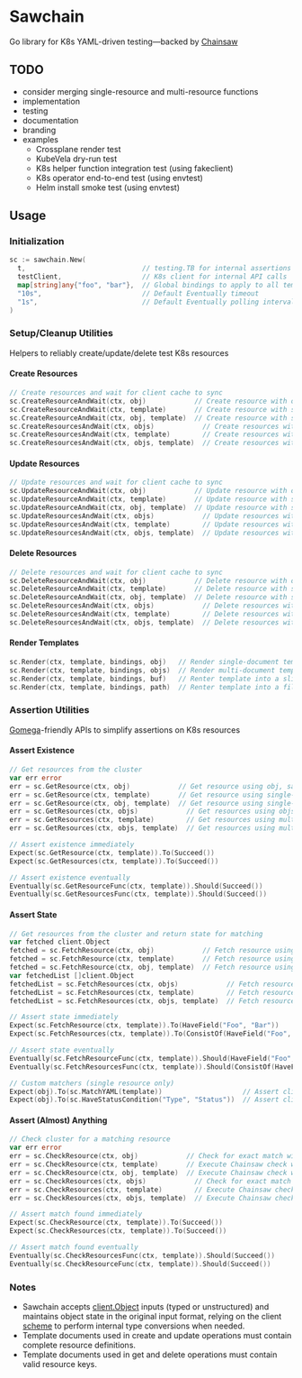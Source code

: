 # Sawchain

Go library for K8s YAML-driven testing—backed by [Chainsaw](https://github.com/kyverno/chainsaw)

## TODO

* consider merging single-resource and multi-resource functions
* implementation
* testing
* documentation
* branding
* examples
  * Crossplane render test
  * KubeVela dry-run test
  * K8s helper function integration test (using fakeclient)
  * K8s operator end-to-end test (using envtest)
  * Helm install smoke test (using envtest)

## Usage

### Initialization

```go
sc := sawchain.New(
  t,                             // testing.TB for internal assertions
  testClient,                    // K8s client for internal API calls
  map[string]any{"foo", "bar"},  // Global bindings to apply to all template operations
  "10s",                         // Default Eventually timeout
  "1s",                          // Default Eventually polling interval
)
```

### Setup/Cleanup Utilities

Helpers to reliably create/update/delete test K8s resources

#### Create Resources

```go
// Create resources and wait for client cache to sync
sc.CreateResourceAndWait(ctx, obj)            // Create resource with obj
sc.CreateResourceAndWait(ctx, template)       // Create resource with single-document template, don't save state
sc.CreateResourceAndWait(ctx, obj, template)  // Create resource with single-document template, save state to obj
sc.CreateResourcesAndWait(ctx, objs)            // Create resources with objs
sc.CreateResourcesAndWait(ctx, template)        // Create resources with multi-document template, don't save state
sc.CreateResourcesAndWait(ctx, objs, template)  // Create resources with multi-document template, save state to objs
```

#### Update Resources

```go
// Update resources and wait for client cache to sync
sc.UpdateResourceAndWait(ctx, obj)            // Update resource with obj
sc.UpdateResourceAndWait(ctx, template)       // Update resource with single-document template, don't save state
sc.UpdateResourceAndWait(ctx, obj, template)  // Update resource with single-document template, save state to obj
sc.UpdateResourcesAndWait(ctx, objs)            // Update resources with objs
sc.UpdateResourcesAndWait(ctx, template)        // Update resources with multi-document template, don't save state
sc.UpdateResourcesAndWait(ctx, objs, template)  // Update resources with multi-document template, save state to objs
```

#### Delete Resources

```go
// Delete resources and wait for client cache to sync
sc.DeleteResourceAndWait(ctx, obj)            // Delete resource with obj
sc.DeleteResourceAndWait(ctx, template)       // Delete resource with single-document template, don't save metadata
sc.DeleteResourceAndWait(ctx, obj, template)  // Delete resource with single-document template, save metadata to obj
sc.DeleteResourcesAndWait(ctx, objs)            // Delete resources with objs
sc.DeleteResourcesAndWait(ctx, template)        // Delete resources with multi-document template, don't save metadata
sc.DeleteResourcesAndWait(ctx, objs, template)  // Delete resources with multi-document template, save metadata to objs
```

#### Render Templates

```go
sc.Render(ctx, template, bindings, obj)   // Render single-document template into an object
sc.Render(ctx, template, bindings, objs)  // Render multi-document template into a slice of objects
sc.Render(ctx, template, bindings, buf)   // Renter template into a slice of bytes
sc.Render(ctx, template, bindings, path)  // Renter template into a file
```

### Assertion Utilities

[Gomega](https://github.com/onsi/gomega)-friendly APIs to simplify assertions on K8s resources

#### Assert Existence

```go
// Get resources from the cluster
var err error
err = sc.GetResource(ctx, obj)            // Get resource using obj, save state to obj
err = sc.GetResource(ctx, template)       // Get resource using single-document template, don't save state
err = sc.GetResource(ctx, obj, template)  // Get resource using single-document template, save state to obj
err = sc.GetResources(ctx, objs)            // Get resources using objs, save state to objs
err = sc.GetResources(ctx, template)        // Get resources using multi-document template, don't save state
err = sc.GetResources(ctx, objs, template)  // Get resources using multi-document template, save state to objs

// Assert existence immediately
Expect(sc.GetResource(ctx, template)).To(Succeed())
Expect(sc.GetResources(ctx, template)).To(Succeed())

// Assert existence eventually
Eventually(sc.GetResourceFunc(ctx, template)).Should(Succeed())
Eventually(sc.GetResourcesFunc(ctx, template)).Should(Succeed())
```

#### Assert State

```go
// Get resources from the cluster and return state for matching
var fetched client.Object
fetched = sc.FetchResource(ctx, obj)            // Fetch resource using obj, save state to obj
fetched = sc.FetchResource(ctx, template)       // Fetch resource using single-document template, don't save state
fetched = sc.FetchResource(ctx, obj, template)  // Fetch resource using single-document template, save state to obj
var fetchedList []client.Object
fetchedList = sc.FetchResources(ctx, objs)            // Fetch resources using objs, save state to objs
fetchedList = sc.FetchResources(ctx, template)        // Fetch resources using multi-document template, don't save state
fetchedList = sc.FetchResources(ctx, objs, template)  // Fetch resources using multi-document template, save state to objs

// Assert state immediately
Expect(sc.FetchResource(ctx, template)).To(HaveField("Foo", "Bar"))
Expect(sc.FetchResources(ctx, template)).To(ConsistOf(HaveField("Foo", "Bar")))

// Assert state eventually
Eventually(sc.FetchResourceFunc(ctx, template)).Should(HaveField("Foo", "Bar"))
Eventually(sc.FetchResourcesFunc(ctx, template)).Should(ConsistOf(HaveField("Foo", "Bar")))

// Custom matchers (single resource only)
Expect(obj).To(sc.MatchYAML(template))                    // Assert client.Object matches Chainsaw template
Expect(obj).To(sc.HaveStatusCondition("Type", "Status"))  // Assert client.Object has specific status condition
```

#### Assert (Almost) Anything

```go
// Check cluster for a matching resource
var err error
err = sc.CheckResource(ctx, obj)            // Check for exact match with obj
err = sc.CheckResource(ctx, template)       // Execute Chainsaw check with single-document template
err = sc.CheckResource(ctx, obj, template)  // Execute Chainsaw check with single-document template, save first match to obj
err = sc.CheckResources(ctx, objs)            // Check for exact match with each object in objs
err = sc.CheckResources(ctx, template)        // Execute Chainsaw check with each document in template
err = sc.CheckResources(ctx, objs, template)  // Execute Chainsaw check with each document in template, save first matches to objs

// Assert match found immediately
Expect(sc.CheckResource(ctx, template)).To(Succeed())
Expect(sc.CheckResources(ctx, template)).To(Succeed())

// Assert match found eventually
Eventually(sc.CheckResourcesFunc(ctx, template)).Should(Succeed())
Eventually(sc.CheckResourceFunc(ctx, template)).Should(Succeed())
```

### Notes

* Sawchain accepts [client.Object](https://pkg.go.dev/sigs.k8s.io/controller-runtime/pkg/client#Object) inputs (typed or unstructured) and maintains object state in the original input format, relying on the client [scheme](https://pkg.go.dev/k8s.io/apimachinery/pkg/runtime#Scheme) to perform internal type conversions when needed.
* Template documents used in create and update operations must contain complete resource definitions.
* Template documents used in get and delete operations must contain valid resource keys.
